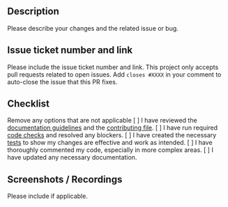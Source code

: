 ## Description

Please describe your changes and the related issue or bug.

## Issue ticket number and link

Please include the issue ticket number and link. This project only accepts pull requests related to open issues. Add `closes #XXXX` in your comment to auto-close the issue that this PR fixes.

## Checklist

Remove any options that are not applicable
[ ] I have reviewed the [documentation guidelines](./documentation.md) and the [contributing file](../CONTRIBUTING.md).
[ ] I have run required [code checks](./documentation.md#run-code-checks) and resolved any blockers.
[ ] I have created the necessary [tests](../src/app_test.py) to show my changes are effective and work as intended.
[ ] I have thoroughly commented my code, especially in more complex areas.
[ ] I have updated any necessary documentation.

## Screenshots / Recordings

Please include if applicable.
